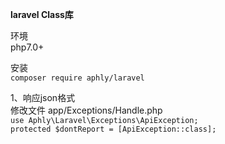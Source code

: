 **laravel Class库**<br>

环境<br>
php7.0+<br>

安装<br>
`composer require aphly/laravel` <br>

1、响应json格式 <br>
修改文件 app/Exceptions/Handle.php <br>
`use Aphly\Laravel\Exceptions\ApiException;`<br>
`protected $dontReport = [ApiException::class];`

